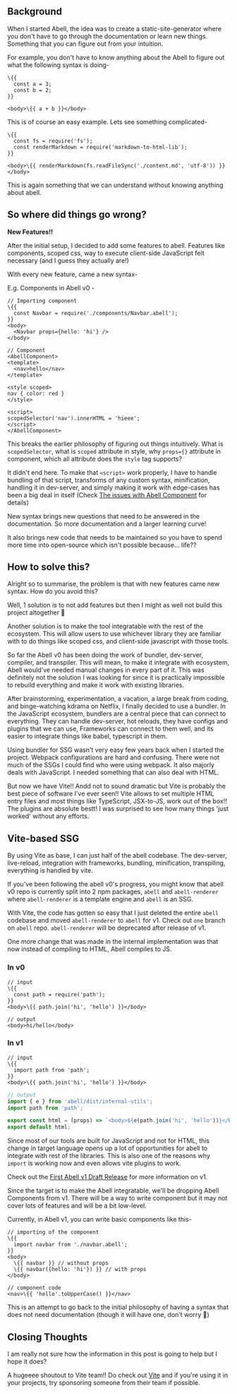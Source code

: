 ## Background

When I started Abell, the idea was to create a static-site-generator where you don't have to go through the documentation or learn new things. Something that you can figure out from your intuition.

For example, you don't have to know anything about the Abell to figure out what the following syntax is doing-
```abell
\{{
  const a = 3;
  const b = 2;
}}

<body>\{{ a + b }}</body>
```

This is of course an easy example. Lets see something complicated-
```abell
\{{
  const fs = require('fs');
  const renderMarkdown = require('markdown-to-html-lib');
}}

<body>\{{ renderMarkdown(fs.readFileSync('./content.md', 'utf-8')) }}</body>
```

This is again something that we can understand without knowing anything about abell.


## So where did things go wrong?

**New Features!!**

After the initial setup, I decided to add some features to abell. Features like components, scoped css, way to execute client-side JavaScript  felt necessary (and I guess they actually are!)

With every new feature, came a new syntax-

E.g. Components in Abell v0 -
```abell
// Importing component
\{{
  const Navbar = require('./components/Navbar.abell');
}}
<body>
  <Navbar props={hello: 'hi'} />
</body>
```

```abell
// Component
<AbellComponent>
<template>
  <nav>hello</nav>
</template>

<style scoped>
nav { color: red }
</style>

<script>
scopedSelector('nav').innerHTML = 'hieee';
</script>
</AbellComponent>
```

This breaks the earlier philosophy of figuring out things intuitively. What is `scopedSelector`, what is `scoped` attribute in style, why `props={}` attribute in component, which all attribute does the `style` tag supports? 

It didn't end here. To make that `<script>` work properly, I have to handle bundling of that script, transforms of any custom syntax, minification, handling it in dev-server, and simply making it work with edge-cases has been a big deal in itself (Check [The issues with Abell Component](https://github.com/abelljs/abell/discussions/126) for details) 

New syntax brings new questions that need to be answered in the documentation. So more documentation and a larger learning curve! 

It also brings new code that needs to be maintained so you have to spend more time into open-source which isn't possible because... life??


## How to solve this?

Alright so to summarise, the problem is that with new features came new syntax. How do you avoid this?

Well, 1 solution is to not add features but then I might as well not build this project altogether 🙈

Another solution is to make the tool integratable with the rest of the ecosystem. This will allow users to use whichever library they are familiar with to do things like scoped css, and client-side javascript with those tools.

So far the Abell v0 has been doing the work of bundler, dev-server, compiler, and transpiler. This will mean, to make it integrate with ecosystem, Abell would've needed manual changes in every part of it. This was definitely not the solution I was looking for since it is practically impossible to rebuild everything and make it work with existing libraries.

After brainstorming, experimentation, a vacation, a large break from coding, and binge-watching kdrama on Netflix, I finally decided to use a bundler. In the JavaScript ecosystem, bundlers are a central piece that can connect to everything. They can handle dev-server, hot reloads, they have configs and plugins that we can use, Frameworks can connect to them well, and its easier to integrate things like babel, typescript in them.

Using bundler for SSG wasn't very easy few years back when I started the project. Webpack configurations are hard and confusing. There were not much of the SSGs I could find who were using webpack. It also majorly deals with JavaScript. I needed something that can also deal with HTML.

But now we have Vite!! Andd not to sound dramatic but Vite is probably the best piece of software I've ever seen!! Vite allows to set multiple HTML entry files and most things like TypeScript, JSX-to-JS, work out of the box!! The plugins are absolute bestt! I was surprised to see how many things 'just worked' without any efforts.

## Vite-based SSG

By using Vite as base, I can just half of the abell codebase. The dev-server, live-reload, integration with frameworks, bundling, minification, transpiling, everything is handled by vite.

If you've been following the abell v0's progress, you might know that abell v0 repo is currently split into 2 npm packages, `abell` and `abell-renderer` where `abell-renderer` is a template engine and `abell` is an SSG. 

With Vite, the code has gotten so easy that I just deleted the entire `abell` codebase and moved `abell-renderer` to `abell` for v1. Check out `one` branch on `abell` repo. `abell-renderer` will be deprecated after release of v1.

One more change that was made in the internal implementation was that now instead of compiling to HTML, Abell compiles to JS.

### In v0
```abell
// input
\{{
  const path = require('path');
}}
<body>\{{ path.join('hi', 'hello') }}</body>

// output
<body>hi/hello</body>
```

### In v1
```abell
// input
\{{
  import path from 'path';
}}
<body>\{{ path.join('hi', 'hello') }}</body>
```

```js
// output
import { e } from 'abell/dist/internal-utils';
import path from 'path';

export const html = (props) => `<body>${e(path.join('hi', 'hello'))}</body>`
export default html;
```

Since most of our tools are built for JavaScript and not for HTML, this change in target language opens up a lot of opportunities for abell to integrate with rest of the libraries. This is also one of the reasons why `import` is working now and even allows vite plugins to work.

Check out the [First Abell v1 Draft Release](https://github.com/abelljs/abell/releases/tag/abell-v1.0.0-alpha.10) for more information on v1.

Since the target is to make the Abell integratable, we'll be dropping Abell Components from v1. There will be a way to write component but it may not cover lots of features and will be a bit low-level.

Currently, in Abell v1, you can write basic components like this-
```abell
// importing of the component
\{{
  import navbar from './navbar.abell';
}}
<body>
  \{{ navbar }} // without props
  \{{ navbar({hello: 'hi'}) }} // with props
</body>
```

```abell
// component code
<nav>\{{ 'hello'.toUpperCase() }}</nav>
```

This is an attempt to go back to the initial philosophy of having a syntax that does not need documentation (though it will have one, don't worry 🙈)

## Closing Thoughts

I am really not sure how the information in this post is going to help but I hope it does? 

A hugeeee shoutout to Vite team!! Do check out [Vite](https://vitejs.dev/) and if you're using it in your projects, try sponsoring someone from their team if possible.
